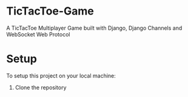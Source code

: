 # TicTacToe-Game
A TicTacToe Multiplayer Game built with Django,
 Django Channels and WebSocket Web Protocol

# Setup

To setup this project on your local machine:

1. Clone the repository




